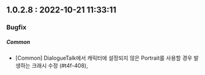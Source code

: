 ## 1.0.2.8 : 2022-10-21 11:33:11

### Bugfix
##### Common
  - [Common] DialogueTalk에서 캐릭터에 설정되지 않은 Portrait를 사용할 경우 발생하는 크래시 수정 (#t4f-408),